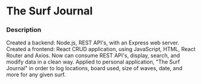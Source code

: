 # The Surf Journal

### Description
Created a backend: Node.js, REST API's, with an Express web server. Created a frontend: React CRUD application, using JavaScript, HTML, React Router and Axios. Now can consume REST API's, display, search, and modify data in a clean way. Applied to personal application, "The Surf Journal" in order to log locations, board used, size of waves, date, and more for any given surf.
